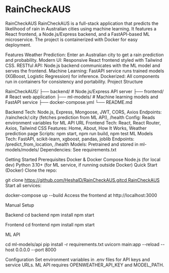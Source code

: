 # RainCheckAUS
RainCheckAUS
RainCheckAUS is a full-stack application that predicts the likelihood of rain in Australian cities using machine learning. It features a React frontend, a Node.js/Express backend, and a FastAPI-based ML microservice. The project is containerized with Docker for easy deployment.

Features
Weather Prediction: Enter an Australian city to get a rain prediction and probability.
Modern UI: Responsive React frontend styled with Tailwind CSS.
RESTful API: Node.js backend communicates with the ML model and serves the frontend.
Machine Learning: FastAPI service runs trained models (XGBoost, Logistic Regression) for inference.
Dockerized: All components run in containers for consistency and portability.
Project Structure

RainCheckAUS/
├── backend/         # Node.js/Express API server
├── frontend/        # React web application
├── ml-models/       # Machine learning models and FastAPI service
├── docker-compose.yml
└── README.md

Backend
Tech: Node.js, Express, Mongoose, JWT, CORS, Axios
Endpoints: /raincheck/:city (fetches prediction from ML API), /health
Config: Reads environment variables for ML API URL
Frontend
Tech: React, React Router, Axios, Tailwind CSS
Features: Home, About, How It Works, Weather prediction page
Scripts: npm start, npm run build, npm test
ML Models
Tech: FastAPI, scikit-learn, xgboost, pandas, joblib
Endpoints: /predict_from_location, /health
Models: Pretrained and stored in ml-models/models/
Dependencies: See requirements.txt


Getting Started
Prerequisites
Docker & Docker Compose
Node.js (for local dev)
Python 3.10+ (for ML service, if running outside Docker)
Quick Start (Docker)
Clone the repo:

git clone https://github.com/HeshalD/RainCheckAUS.gitcd RainCheckAUS
Start all services:

docker-compose up --build
Access the frontend at http://localhost:3000

Manual Setup

Backend
cd backend
npm install
npm start

Frontend
cd frontend
npm install
npm start

ML API

cd ml-models/api
pip install -r requirements.txt
uvicorn main:app --reload --host 0.0.0.0 --port 8000

Configuration
Set environment variables in .env files for API keys and service URLs.
ML API requires OPENWEATHER_API_KEY and MODEL_PATH.
